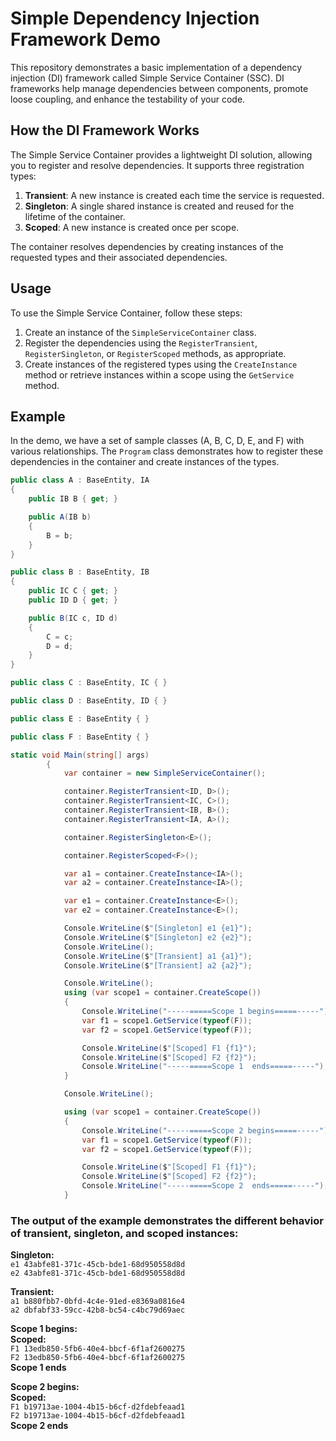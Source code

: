 # Simple Dependency Injection Framework Demo

This repository demonstrates a basic implementation of a dependency injection (DI) framework called Simple Service Container (SSC). DI frameworks help manage dependencies between components, promote loose coupling, and enhance the testability of your code.

## How the DI Framework Works

The Simple Service Container provides a lightweight DI solution, allowing you to register and resolve dependencies. It supports three registration types:

1. **Transient**: A new instance is created each time the service is requested.
2. **Singleton**: A single shared instance is created and reused for the lifetime of the container.
3. **Scoped**: A new instance is created once per scope.

The container resolves dependencies by creating instances of the requested types and their associated dependencies.

## Usage

To use the Simple Service Container, follow these steps:

1. Create an instance of the `SimpleServiceContainer` class.
2. Register the dependencies using the `RegisterTransient`, `RegisterSingleton`, or `RegisterScoped` methods, as appropriate.
3. Create instances of the registered types using the `CreateInstance` method or retrieve instances within a scope using the `GetService` method.

## Example

In the demo, we have a set of sample classes (A, B, C, D, E, and F) with various relationships. The `Program` class demonstrates how to register these dependencies in the container and create instances of the types.

```csharp
public class A : BaseEntity, IA
{
    public IB B { get; }

    public A(IB b)
    {
        B = b;
    }
}

public class B : BaseEntity, IB
{
    public IC C { get; }
    public ID D { get; }

    public B(IC c, ID d)
    {
        C = c;
        D = d;
    }
}

public class C : BaseEntity, IC { }

public class D : BaseEntity, ID { }

public class E : BaseEntity { }

public class F : BaseEntity { }
```

```csharp
static void Main(string[] args)
        {
            var container = new SimpleServiceContainer();

            container.RegisterTransient<ID, D>();
            container.RegisterTransient<IC, C>();
            container.RegisterTransient<IB, B>();
            container.RegisterTransient<IA, A>();

            container.RegisterSingleton<E>();

            container.RegisterScoped<F>();

            var a1 = container.CreateInstance<IA>();
            var a2 = container.CreateInstance<IA>();

            var e1 = container.CreateInstance<E>();
            var e2 = container.CreateInstance<E>();

            Console.WriteLine($"[Singleton] e1 {e1}");
            Console.WriteLine($"[Singleton] e2 {e2}");
            Console.WriteLine();
            Console.WriteLine($"[Transient] a1 {a1}");
            Console.WriteLine($"[Transient] a2 {a2}");

            Console.WriteLine();
            using (var scope1 = container.CreateScope())
            {
                Console.WriteLine("-----=====Scope 1 begins=====-----");
                var f1 = scope1.GetService(typeof(F));
                var f2 = scope1.GetService(typeof(F));

                Console.WriteLine($"[Scoped] F1 {f1}");
                Console.WriteLine($"[Scoped] F2 {f2}");
                Console.WriteLine("-----=====Scope 1  ends=====-----");
            }

            Console.WriteLine();

            using (var scope1 = container.CreateScope())
            {
                Console.WriteLine("-----=====Scope 2 begins=====-----");
                var f1 = scope1.GetService(typeof(F));
                var f2 = scope1.GetService(typeof(F));

                Console.WriteLine($"[Scoped] F1 {f1}");
                Console.WriteLine($"[Scoped] F2 {f2}");
                Console.WriteLine("-----=====Scope 2  ends=====-----");
            }
```

### The output of the example demonstrates the different behavior of transient, singleton, and scoped instances:

**Singleton:**\
`e1 43abfe81-371c-45cb-bde1-68d950558d8d`\
`e2 43abfe81-371c-45cb-bde1-68d950558d8d`

**Transient:**\
`a1 b880fbb7-0bfd-4c4e-91ed-e8369a0816e4`\
`a2 dbfabf33-59cc-42b8-bc54-c4bc79d69aec`

**Scope 1 begins:**\
**Scoped:**\
`F1 13edb850-5fb6-40e4-bbcf-6f1af2600275`\
`F2 13edb850-5fb6-40e4-bbcf-6f1af2600275`\
**Scope 1 ends**

**Scope 2 begins:**\
**Scoped:**\
`F1 b19713ae-1004-4b15-b6cf-d2fdebfeaad1`\
`F2 b19713ae-1004-4b15-b6cf-d2fdebfeaad1`\
**Scope 2 ends**

